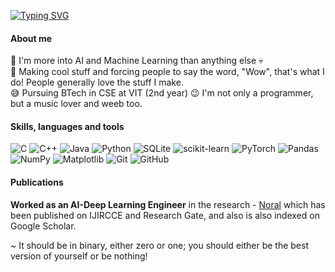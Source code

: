 [![Typing SVG](https://readme-typing-svg.herokuapp.com?font=Fira+Code&pause=1000&color=F7CC07&random=false&width=435&lines=I'm+Aditya+Pradhan%2C;a+python+developer%2C;who+automates+stuff%2C;and+creates+machine+learning+models)](https://git.io/typing-svg)

#### About me
:beginner: I'm more into AI and Machine Learning than anything else :skull:  
:poultry_leg: Making cool stuff and forcing people to say the word, "Wow", that's what I do! People generally love the stuff I make.  
:sweat_smile: Pursuing BTech in CSE at VIT (2nd year) 
:wink: I'm not only a programmer, but a music lover and weeb too.

#### Skills, languages and tools<div align='center'>
![C](https://img.shields.io/badge/c-%2300599C.svg?style=for-the-badge&logo=c&logoColor=white) ![C++](https://img.shields.io/badge/c++-%2300599C.svg?style=for-the-badge&logo=c%2B%2B&logoColor=white) ![Java](https://img.shields.io/badge/java-%23ED8B00.svg?style=for-the-badge&logo=openjdk&logoColor=white) ![Python](https://img.shields.io/badge/python-3670A0?style=for-the-badge&logo=python&logoColor=ffdd54) ![SQLite](https://img.shields.io/badge/sqlite-%2307405e.svg?style=for-the-badge&logo=sqlite&logoColor=white) ![scikit-learn](https://img.shields.io/badge/scikit--learn-%23F7931E.svg?style=for-the-badge&logo=scikit-learn&logoColor=white) ![PyTorch](https://img.shields.io/badge/PyTorch-%23EE4C2C.svg?style=for-the-badge&logo=PyTorch&logoColor=white) ![Pandas](https://img.shields.io/badge/pandas-%23150458.svg?style=for-the-badge&logo=pandas&logoColor=white) ![NumPy](https://img.shields.io/badge/numpy-%23013243.svg?style=for-the-badge&logo=numpy&logoColor=white) ![Matplotlib](https://img.shields.io/badge/Matplotlib-%23ffffff.svg?style=for-the-badge&logo=Matplotlib&logoColor=black) ![Git](https://img.shields.io/badge/git-%23F05033.svg?style=for-the-badge&logo=git&logoColor=white) ![GitHub](https://img.shields.io/badge/github-%23121011.svg?style=for-the-badge&logo=github&logoColor=white)

#### Publications  
**Worked as an AI-Deep Learning Engineer**  in the research - [Noral](https://ijircce.com/admin/main/storage/app/pdf/7rUnXm1zcnu4s05s07tYOWFS5XqLAnj3H2MgEP1P.pdf) which has been published on IJIRCCE and Research Gate, and also is also indexed on Google Scholar.

~ It should be in binary, either zero or one; you should either be the best version of yourself or be nothing!
